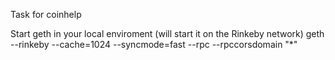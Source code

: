 Task for coinhelp

Start geth in your local enviroment (will start it on the Rinkeby network)
geth --rinkeby --cache=1024 --syncmode=fast --rpc --rpccorsdomain "*"
